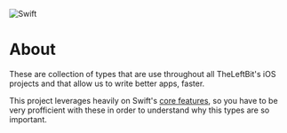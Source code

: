  
![Swift](https://github.com/theleftbit/BSWFoundation/workflows/Swift/badge.svg)

# About

 These are collection of types that are use throughout all TheLeftBit's iOS projects and that allow us to write better apps, faster.
 
 This project leverages heavily on Swift's [core features](https://swift.org/about/), so you have to be very profficient with these in order to understand why this types are so important.
 
